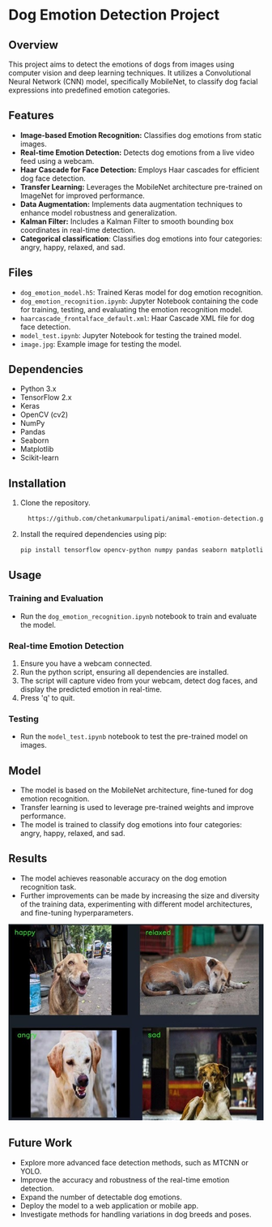 # Dog Emotion Detection Project

## Overview

This project aims to detect the emotions of dogs from images using computer vision and deep learning techniques. It utilizes a Convolutional Neural Network (CNN) model, specifically MobileNet, to classify dog facial expressions into predefined emotion categories.

## Features

* **Image-based Emotion Recognition:** Classifies dog emotions from static images.
* **Real-time Emotion Detection:** Detects dog emotions from a live video feed using a webcam.
* **Haar Cascade for Face Detection:** Employs Haar cascades for efficient dog face detection.
* **Transfer Learning:** Leverages the MobileNet architecture pre-trained on ImageNet for improved performance.
* **Data Augmentation:** Implements data augmentation techniques to enhance model robustness and generalization.
* **Kalman Filter:** Includes a Kalman Filter to smooth bounding box coordinates in real-time detection.
* **Categorical classification**: Classifies dog emotions into four categories: angry, happy, relaxed, and sad.

## Files

* `dog_emotion_model.h5`: Trained Keras model for dog emotion recognition.
* `dog_emotion_recognition.ipynb`: Jupyter Notebook containing the code for training, testing, and evaluating the emotion recognition model.
* `haarcascade_frontalface_default.xml`: Haar Cascade XML file for dog face detection.
* `model_test.ipynb`: Jupyter Notebook for testing the trained model.
* `image.jpg`: Example image for testing the model.

## Dependencies

* Python 3.x
* TensorFlow 2.x
* Keras
* OpenCV (cv2)
* NumPy
* Pandas
* Seaborn
* Matplotlib
* Scikit-learn

## Installation

1.  Clone the repository.
     ```bash
       https://github.com/chetankumarpulipati/animal-emotion-detection.git
     ```
2.  Install the required dependencies using pip:

    ```bash
    pip install tensorflow opencv-python numpy pandas seaborn matplotlib scikit-learn
    ```

## Usage

### Training and Evaluation

* Run the `dog_emotion_recognition.ipynb` notebook to train and evaluate the model.

### Real-time Emotion Detection

1.  Ensure you have a webcam connected.
2.  Run the python script, ensuring all dependencies are installed.
3.  The script will capture video from your webcam, detect dog faces, and display the predicted emotion in real-time.
4.  Press 'q' to quit.

### Testing

* Run the `model_test.ipynb` notebook to test the pre-trained model on images.

## Model

* The model is based on the MobileNet architecture, fine-tuned for dog emotion recognition.
* Transfer learning is used to leverage pre-trained weights and improve performance.
* The model is trained to classify dog emotions into four categories: angry, happy, relaxed, and sad.

## Results

* The model achieves reasonable accuracy on the dog emotion recognition task.
* Further improvements can be made by increasing the size and diversity of the training data, experimenting with different model architectures, and fine-tuning hyperparameters.

![output](output.jpeg)

## Future Work

* Explore more advanced face detection methods, such as MTCNN or YOLO.
* Improve the accuracy and robustness of the real-time emotion detection.
* Expand the number of detectable dog emotions.
* Deploy the model to a web application or mobile app.
* Investigate methods for handling variations in dog breeds and poses.
